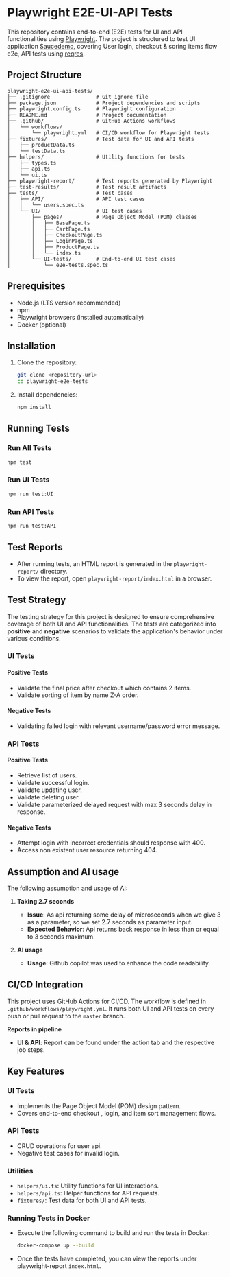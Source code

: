 # Playwright E2E-UI-API Tests

This repository contains end-to-end (E2E) tests for UI and API functionalities using [Playwright](https://playwright.dev/). The project is structured to test UI application [Saucedemo](https://saucedemo.com/), covering User login, checkout & soring items flow e2e, API tests using [reqres](https://reqres.in/).

## Project Structure

```
playwright-e2e-ui-api-tests/
├── .gitignore               # Git ignore file
├── package.json             # Project dependencies and scripts
├── playwright.config.ts     # Playwright configuration
├── README.md                # Project documentation
├── .github/                 # GitHub Actions workflows
│   └── workflows/
│       └── playwright.yml   # CI/CD workflow for Playwright tests
├── fixtures/                # Test data for UI and API tests
│   ├── productData.ts
│   └── testData.ts
├── helpers/                 # Utility functions for tests
│   ├── types.ts
│   ├── api.ts
│   └── ui.ts
├── playwright-report/       # Test reports generated by Playwright
├── test-results/            # Test result artifacts
├── tests/                   # Test cases
│   ├── API/                 # API test cases
│   │   └── users.spec.ts
│   └── UI/                  # UI test cases
│       ├── pages/           # Page Object Model (POM) classes
│       │   ├── BasePage.ts
│       │   ├── CartPage.ts
│       │   ├── CheckoutPage.ts
│       │   ├── LoginPage.ts
│       │   ├── ProductPage.ts
│       │   └── index.ts
│       └── UI-tests/        # End-to-end UI test cases
│           └── e2e-tests.spec.ts
```

## Prerequisites

- Node.js (LTS version recommended)
- npm
- Playwright browsers (installed automatically)
- Docker (optional)

## Installation

1. Clone the repository:
   ```bash
   git clone <repository-url>
   cd playwright-e2e-tests
   ```

2. Install dependencies:
   ```bash
   npm install
   ```

## Running Tests

### Run All Tests
```bash
npm test
```

### Run UI Tests
```bash
npm run test:UI
```

### Run API Tests
```bash
npm run test:API
```

## Test Reports

- After running tests, an HTML report is generated in the `playwright-report/` directory.
- To view the report, open `playwright-report/index.html` in a browser.

## Test Strategy

The testing strategy for this project is designed to ensure comprehensive coverage of both UI and API functionalities. The tests are categorized into **positive** and **negative** scenarios to validate the application's behavior under various conditions.

### UI Tests

#### Positive Tests
- Validate the final price after checkout which contains 2 items.
- Validate sorting of item by name Z-A order.

#### Negative Tests
- Validating failed login with relevant username/password error message.

### API Tests

#### Positive Tests
- Retrieve list of users.
- Validate successful login.
- Validate updating user.
- Validate deleting user.
- Validate parameterized delayed request with max 3 seconds delay in response.

#### Negative Tests
- Attempt login with incorrect credentials should response with 400.
- Access non existent user resource returning 404.

## Assumption and AI usage

The following assumption and usage of AI:

1. **Taking 2.7 seconds**  
   - **Issue**: As api returning some delay of microseconds when we give 3 as a parameter, so we set 2.7 seconds as parameter input.  
   - **Expected Behavior**: Api returns back response in less than or equal to 3 seconds maximum.

2. **AI usage**  
   - **Usage**: Github copilot was used to enhance the code readability.  

## CI/CD Integration

This project uses GitHub Actions for CI/CD. The workflow is defined in `.github/workflows/playwright.yml`. It runs both UI and API tests on every push or pull request to the `master` branch.

**Reports in pipeline**  
   - **UI & API**: Report can be found under the action tab and the respective job steps. 

## Key Features

### UI Tests
- Implements the Page Object Model (POM) design pattern.
- Covers end-to-end checkout , login, and item sort management flows.

### API Tests
- CRUD operations for user api.
- Negative test cases for invalid login.

### Utilities
- `helpers/ui.ts`: Utility functions for UI interactions.
- `helpers/api.ts`: Helper functions for API requests.
- `fixtures/`: Test data for both UI and API tests.

### Running Tests in Docker
- Execute the following command to build and run the tests in Docker:
  ```bash
  docker-compose up --build
- Once the tests have completed, you can view the reports under playwright-report `index.html`.
